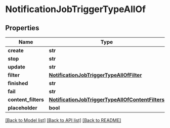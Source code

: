 # NotificationJobTriggerTypeAllOf

## Properties
Name | Type | Description | Notes
------------ | ------------- | ------------- | -------------
**create** | **str** |  | [optional] 
**stop** | **str** |  | [optional] 
**update** | **str** |  | [optional] 
**filter** | [**NotificationJobTriggerTypeAllOfFilter**](NotificationJobTriggerTypeAllOfFilter.md) |  | [optional] 
**finished** | **str** |  | [optional] 
**fail** | **str** |  | [optional] 
**content_filters** | [**NotificationJobTriggerTypeAllOfContentFilters**](NotificationJobTriggerTypeAllOfContentFilters.md) |  | [optional] 
**placeholder** | **bool** |  | [optional] 

[[Back to Model list]](../README.md#documentation-for-models) [[Back to API list]](../README.md#documentation-for-api-endpoints) [[Back to README]](../README.md)


